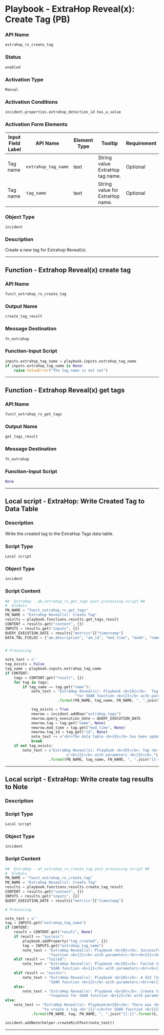 <!--
    DO NOT MANUALLY EDIT THIS FILE
    THIS FILE IS AUTOMATICALLY GENERATED WITH resilient-sdk codegen
    Generated with resilient-sdk v51.0.2.2.1096
-->

# Playbook - ExtraHop Reveal(x): Create Tag (PB)

### API Name
`extrahop_rx_create_tag`

### Status
`enabled`

### Activation Type
`Manual`

### Activation Conditions
`incident.properties.extrahop_detection_id has_a_value`

### Activation Form Elements
| Input Field Label | API Name | Element Type | Tooltip | Requirement |
| ----------------- | -------- | ------------ | ------- | ----------- |
| Tag name | `extrahop_tag_name` | text | String value ExtraHop tag name. | Optional |
| Tag name | `tag_name` | text | String value for ExtraHop name. | Optional |

### Object Type
`incident`

### Description
Create a new tag for  Extrahop Reveal(x).


---
## Function - Extrahop Reveal(x) create tag

### API Name
`funct_extrahop_rx_create_tag`

### Output Name
`create_tag_result`

### Message Destination
`fn_extrahop`

### Function-Input Script
```python
inputs.extrahop_tag_name = playbook.inputs.extrahop_tag_name
if inputs.extrahop_tag_name is None:
    raise ValueError("The tag name is not set")
```

---
## Function - Extrahop Reveal(x) get tags

### API Name
`funct_extrahop_rx_get_tags`

### Output Name
`get_tags_result`

### Message Destination
`fn_extrahop`

### Function-Input Script
```python
None
```

---

## Local script - ExtraHop: Write Created Tag to Data Table

### Description
Write the created tag to the ExtraHop Tags data table.

### Script Type
`Local script`

### Object Type
`incident`

### Script Content
```python
##  ExtraHop - pb_extrahop_rx_get_tags post processing script ##
#  Globals
FN_NAME = "funct_extrahop_rx_get_tags"
PB_NAME = "Extrahop Reveal(x): Create Tag"
results = playbook.functions.results.get_tags_result
CONTENT = results.get("content", {})
INPUTS = results.get("inputs", {})
QUERY_EXECUTION_DATE = results["metrics"]["timestamp"]
DATA_TBL_FIELDS = ["am_description", "am_id", "mod_time", "mode", "name", "owner", "rights", "short_code", "show_alert_status", "walks", "weighting"]


# Processing

note_text = u''
tag_exists = False
tag_name = playbook.inputs.extrahop_tag_name
if CONTENT:
    tags = CONTENT.get("result", {})
    for tag in tags:
        if tag_name == tag.get("name"):
            note_text = "ExtraHop Reveal(x): Playbook <b>{0}</b>:  Tag <b>'{1}'</b> returned " \
                                "for SOAR function <b>{2}</b> with parameters <b>{3}</b>."\
                        .format(PB_NAME, tag_name, FN_NAME, ", ".join("{}:{}".format(k, v) for k, v in INPUTS.items()))

            tag_exists = True
            newrow = incident.addRow("extrahop_tags")
            newrow.query_execution_date = QUERY_EXECUTION_DATE
            newrow.tag = tag.get("name", None)
            newrow.mod_time = tag.get("mod_time", None)
            newrow.tag_id = tag.get("id", None)
            note_text += u"<br>The data table <b>{0}</b> has been updated".format("Extrahop Tags")
            break
    if not tag_exists:
        note_text = u"ExtraHop Reveal(x): Playbook <b>{0}</b>: Tag <b>'{1}'</b>not returned for SOAR function " \
                            u"<b>{2}</b> with parameters <b>{3}</b>."\
                    .format(PB_NAME, tag_name, FN_NAME, ", ".join("{}:{}".format(k, v) for k, v in INPUTS.items()))
```

---
## Local script - ExtraHop: Write create tag results to Note

### Description


### Script Type
`Local script`

### Object Type
`incident`

### Script Content
```python
##  ExtraHop - wf_extrahop_rx_create_tag post processing script ##
#  Globals
FN_NAME = "funct_extrahop_rx_create_tag"
PB_NAME = "Extrahop Reveal(x): Create Tag"
results = playbook.functions.results.create_tag_result
CONTENT = results.get("content", {})
INPUTS = results.get("inputs", {})
QUERY_EXECUTION_DATE = results["metrics"]["timestamp"]

# Processing

note_text = u''
tag = INPUTS.get("extrahop_tag_name")
if CONTENT:
    result = CONTENT.get("result", None)
    if result == "success":
        playbook.addProperty("tag_created", {})
        tag = INPUTS.get("extrahop_tag_name")
        note_text = "ExtraHop Reveal(x): Playbook <b>{0}</b>: Successfully created tag <b>'{1}'</b> for SOAR " \
                    "function <b>{2}</b> with parameters:<br><b>{3}</b>.".format(PB_NAME, tag, FN_NAME, ", ".join("{}:{}".format(k, v) for k, v in INPUTS.items()))
    elif result == "failed":
        note_text = "ExtraHop Reveal(x): Playbook <b>{0}</b>: Failed to create tag <b>'{1}'</b> for " \
                    "SOAR function <b>{2}</b> with parameters:<br><b>{3}</b>.".format(PB_NAME, tag, FN_NAME, ", ".join("{}:{}".format(k, v) for k, v in INPUTS.items()))
    elif result == "exists":
        note_text = "ExtraHop Reveal(x): Playbook <b>{0}</b>: A 422 (tag name exists) error was thrown while to create tag <b>'{1}'</b> for " \
                    "SOAR function <b>{2}</b> with parameters:<br><b>{3}</b>.".format(PB_NAME, tag, FN_NAME, ", ".join("{}:{}".format(k, v) for k, v in INPUTS.items()))
    else:
        note_text = "ExtraHop Reveal(x): Playbook <b>{0}</b>: Create tag <b>'{1}'</b> failed with unexpected " \
                    "response for SOAR function <b>{2}</b> with parameters:<br><b>{3}</b>.".format(PB_NAME, tag, FN_NAME, ", ".join("{}:{}".format(k, v) for k, v in INPUTS.items()))
else:
    note_text += "ExtraHop Reveal(x): Playbook<b>{0}</b>: There was <b>no</b> result returned while attempting " \
                 "to create a tag <b>'{1}'</b>for SOAR function <b>{2}</b> with parameters:<br><b>{3}</b> ."\
            .format(PB_NAME, tag, FN_NAME, ", ".join("{}:{}".format(k, v) for k, v in INPUTS.items()))

incident.addNote(helper.createRichText(note_text))


```

---

